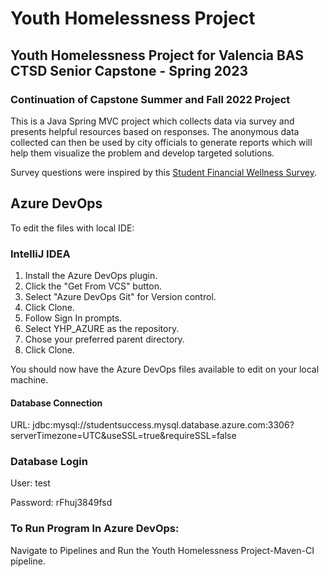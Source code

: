 # Youth Homelessness Project
## Youth Homelessness Project for Valencia BAS CTSD Senior Capstone - Spring 2023
### Continuation of Capstone Summer and Fall 2022 Project

This is a Java Spring MVC project which collects data via survey and presents helpful resources based on responses. The anonymous data collected can then be used by city officials to generate reports which will help them visualize the problem and develop targeted solutions.

Survey questions were inspired by this [Student Financial Wellness Survey](https://valenciacollege.edu/academics/analytics-and-planning/institutional-evaluation/research-and-evaluation/documents/valencia_fall2020-sfws-school-report.pdf).

## Azure DevOps

To edit the files with local IDE:

### IntelliJ IDEA
1. Install the Azure DevOps plugin.
2. Click the "Get From VCS" button.
3. Select "Azure DevOps Git" for Version control.
4. Click Clone.
5. Follow Sign In prompts.
6. Select YHP_AZURE as the repository.
7. Chose your preferred parent directory.
8. Click Clone.

You should now have the Azure DevOps files available to edit on your local machine.

#### Database Connection
URL: jdbc:mysql://studentsuccess.mysql.database.azure.com:3306?serverTimezone=UTC&useSSL=true&requireSSL=false

### Database Login
User: test

Password: rFhuj3849fsd

### To Run Program In Azure DevOps:
Navigate to Pipelines and Run the Youth Homelessness Project-Maven-CI pipeline.
